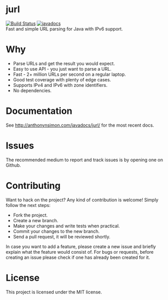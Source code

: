 # jurl
[![Build Status](https://travis-ci.org/anthonynsimon/jurl.svg?branch=master)](https://travis-ci.org/anthonynsimon/jurl/builds) [![javadocs](https://img.shields.io/badge/javadocs-latest-brightgreen.svg)](http://anthonynsimon.com/javadocs/jurl/)  
Fast and simple URL parsing for Java with IPv6 support.

# Why
- Parse URLs and get the result you would expect.
- Easy to use API - you just want to parse a URL.
- Fast - 2+ million URLs per second on a regular laptop.
- Good test coverage with plenty of edge cases.
- Supports IPv4 and IPv6 with zone identifiers.
- No dependencies.

# Documentation
See http://anthonynsimon.com/javadocs/jurl/ for the most recent docs.

# Issues

The recommended medium to report and track issues is by opening one on Github.

# Contributing

Want to hack on the project? Any kind of contribution is welcome! Simply follow the next steps:

- Fork the project.
- Create a new branch.
- Make your changes and write tests when practical.
- Commit your changes to the new branch.
- Send a pull request, it will be reviewed shortly.

In case you want to add a feature, please create a new issue and briefly explain what the feature would consist of. For bugs or requests, before creating an issue please check if one has already been created for it.

# License

This project is licensed under the MIT license.
